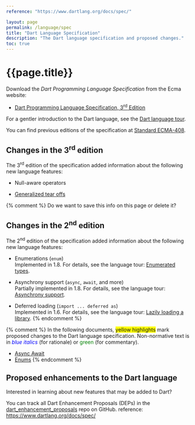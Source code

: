 ```yaml
---
reference: "https://www.dartlang.org/docs/spec/"

layout: page
permalink: /language/spec
title: "Dart Language Specification"
description: "The Dart language specification and proposed changes."
toc: true
---
```


# {{page.title}}

Download the _Dart Programming Language Specification_ from
the Ecma website:

* <a href="http://www.ecma-international.org/publications/files/ECMA-ST/ECMA-408.pdf"
   target="_blank">Dart Programming Language Specification, 3<sup>rd</sup> Edition</a>

For a gentler introduction to the Dart language, see the
[Dart language tour](/guides/language-tour).

You can find previous editions of the specification at
[Standard ECMA-408](http://www.ecma-international.org/publications/standards/Ecma-408-arch.htm).

## Changes in the 3<sup>rd</sup> edition

The 3<sup>rd</sup> edition of the specification added information
about the following new language features:

* Null-aware operators

* [Generalized tear offs](https://github.com/gbracha/generalizedTearOffs/blob/master/proposal.md)

{% comment %}
Do we want to save this info on this page or delete it?

## Changes in the 2<sup>nd</sup> edition

The 2<sup>nd</sup> edition of the specification added information about
the following new language features:

* Enumerations (`enum`)<br>
  Implemented in 1.8. For details, see the language tour:
  [Enumerated types](/guides/language-tour#enums).

* Asynchrony support (`async`, `await`, and more)<br>
  Partially implemented in 1.8.
  For details, see the language tour:
  [Asynchrony support](/guides/language-tour#asynchrony).

* Deferred loading (`import ... deferred as`)<br>
  Implemented in 1.6. For details, see the language tour:
  [Lazily loading a library](/guides/language-tour#deferred-loading).
{% endcomment %}

{% comment %}
In the following documents,
<span style="background:yellow">yellow highlights</span>
mark proposed changes to the Dart language specification.
Non-normative text is in
<span style="color:blue; font-style:italic">blue italics</span> (for rationale)
or <span style="color:green">green</span> (for commentary).

* <a href="Asyncdraft-TC52.pdf"
     target="_blank">Async Await</a>
* <a href="EnumsTC52draft.pdf"
     target="_blank">Enums</a>
{% endcomment %}

## Proposed enhancements to the Dart language

Interested in learning about new features that may be added to Dart?

You can track all Dart Enhancement Proposals (DEPs) in the
[dart_enhancement_proposals](https://github.com/dart-lang/dart_enhancement_proposals)
repo on GitHub.
reference: https://www.dartlang.org/docs/spec/
